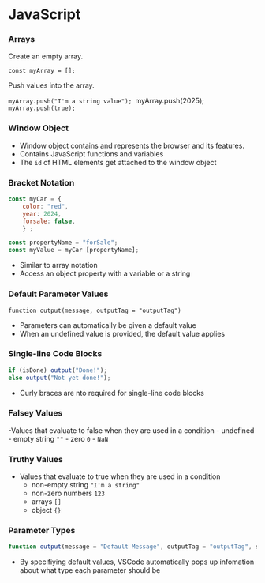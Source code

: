# JavaScript

### Arrays

Create an empty array.

`const myArray = [];`

Push values into the array.

`myArray.push("I'm a string value");
`myArray.push(2025);
`myArray.push(true);`

### Window Object
- Window object contains and represents the browser and its features.
- Contains JavaScript functions and variables
- The `id` of HTML elements get attached to the window object 

### Bracket Notation

```javascript
const myCar = {
    color: "red",
    year: 2024,
    forsale: false,
    } ;

const propertyName = "forSale";
const myValue = myCar [propertyName];
```

- Similar to array notation
- Access an object property with a variable or a string

### Default Parameter Values

`function output(message, outputTag = "outputTag")`

- Parameters can automatically be given a default value
- When an undefined value is provided, the default value applies

### Single-line Code Blocks

```javascript
if (isDone) output("Done!");
else output("Not yet done!");
```
- Curly braces are nto required for single-line code blocks

### Falsey Values
-Values that evaluate to false when they are used in a condition
    - undefined
    - empty string `""`
    - zero `0`
    - `NaN`

### Truthy Values
- Values that evaluate to true when they are used in a condition
    - non-empty string `"I'm a string"`
    - non-zero numbers `123`
    - arrays `[]`
    - object `{}`

### Parameter Types

```javascript
function output(message = "Default Message", outputTag = "outputTag", shouldAppend)
```

- By specifiying default values, VSCode automatically pops up infomation about what type each parameter should be